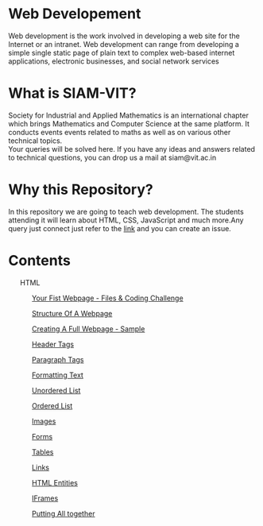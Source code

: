 
<h1>Web Developement</h1>
<p>Web development is the work involved in developing a web site for the Internet or an intranet. Web development can range from developing a simple single static page of plain text to complex web-based internet applications, electronic businesses, and social network services</p>

<h1>What is SIAM-VIT?</h1>
<p>Society for Industrial and Applied Mathematics is an international chapter  which brings Mathematics and Computer Science at the same platform. It conducts events  events related to maths as well as on various other technical topics.<br/>
Your queries will be solved here. If you have any ideas and answers related to technical questions, you can drop us a  mail at siam@vit.ac.in
</p>

<h1>Why this Repository?</h1>
<p>In this repository we are going to teach web development. The students attending it will learn about HTML, CSS, JavaScript and much more.Any query just connect just refer to the <a href="https://github.com/HrithikMittal">link</a> and you can create an issue.</p>

<h1>Contents</h1>
<ul style="list-style-type:disc">
  HTML
    <ul><a href="https://github.com/SIAM-VIT/Web-Developement/tree/master/HTML">Your Fist Webpage - Files & Coding Challenge</a></ul>
    <ul><a href="https://github.com/SIAM-VIT/Web-Developement/tree/master/HTML">Structure Of A Webpage</a></ul>
    <ul><a href="https://github.com/SIAM-VIT/Web-Developement/tree/master/HTML">Creating A Full Webpage - Sample</a></ul>
    <ul><a href="https://github.com/SIAM-VIT/Web-Developement/tree/master/HTML">Header Tags</a></ul>
    <ul><a href="https://github.com/SIAM-VIT/Web-Developement/tree/master/HTML">Paragraph Tags</a></ul>
    <ul><a href="https://github.com/SIAM-VIT/Web-Developement/tree/master/HTML">Formatting Text</a></ul>
    <ul><a href="https://github.com/SIAM-VIT/Web-Developement/tree/master/HTML">Unordered List</a></ul>
    <ul><a href="https://github.com/SIAM-VIT/Web-Developement/tree/master/HTML">Ordered List</a></ul>
    <ul><a href="https://github.com/SIAM-VIT/Web-Developement/tree/master/HTML">Images</a></ul>
    <ul><a href="https://github.com/SIAM-VIT/Web-Developement/tree/master/HTML">Forms</a></ul>
    <ul><a href="https://github.com/SIAM-VIT/Web-Developement/tree/master/HTML">Tables</a></ul>
    <ul><a href="https://github.com/SIAM-VIT/Web-Developement/tree/master/HTML">Links</a></ul>
    <ul><a href="https://github.com/SIAM-VIT/Web-Developement/tree/master/HTML">HTML Entities</a></ul>
    <ul><a href="https://github.com/SIAM-VIT/Web-Developement/tree/master/HTML">IFrames</a></a></ul>
    <ul><a href="https://github.com/SIAM-VIT/Web-Developement/tree/master/HTML">Putting All together</a></ul>
</ul>
